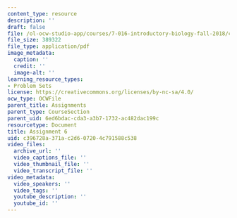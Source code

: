 ```yaml
---
content_type: resource
description: ''
draft: false
file: /ol-ocw-studio-app/courses/7-016-introductory-biology-fall-2018/c396728a371ac2d607204c791588c538_MIT7_016F18PS6.pdf
file_size: 389322
file_type: application/pdf
image_metadata:
  caption: ''
  credit: ''
  image-alt: ''
learning_resource_types:
- Problem Sets
license: https://creativecommons.org/licenses/by-nc-sa/4.0/
ocw_type: OCWFile
parent_title: Assignments
parent_type: CourseSection
parent_uid: 6ed6bdac-cda3-a3b7-1732-ac482dac199c
resourcetype: Document
title: Assignment 6
uid: c396728a-371a-c2d6-0720-4c791588c538
video_files:
  archive_url: ''
  video_captions_file: ''
  video_thumbnail_file: ''
  video_transcript_file: ''
video_metadata:
  video_speakers: ''
  video_tags: ''
  youtube_description: ''
  youtube_id: ''
---
```

